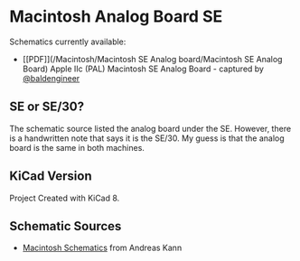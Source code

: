# Macintosh Analog Board SE

Schematics currently available:
* [[PDF]](/Macintosh/Macintosh SE Analog board/Macintosh SE Analog Board) Apple IIc (PAL) Macintosh SE Analog Board - captured by [@baldengineer](https://github.com/baldengineer)

## SE or SE/30?
The schematic source listed the analog board under the SE. However, there is a handwritten note that says it is the SE/30. My guess is that the analog board is the same in both machines. 

## KiCad Version
Project Created with KiCad 8.

## Schematic Sources
* [Macintosh Schematics](https://museo.freaknet.org/gallery/apple/stuff/mac/andreas.kann/schemat.html) from Andreas Kann